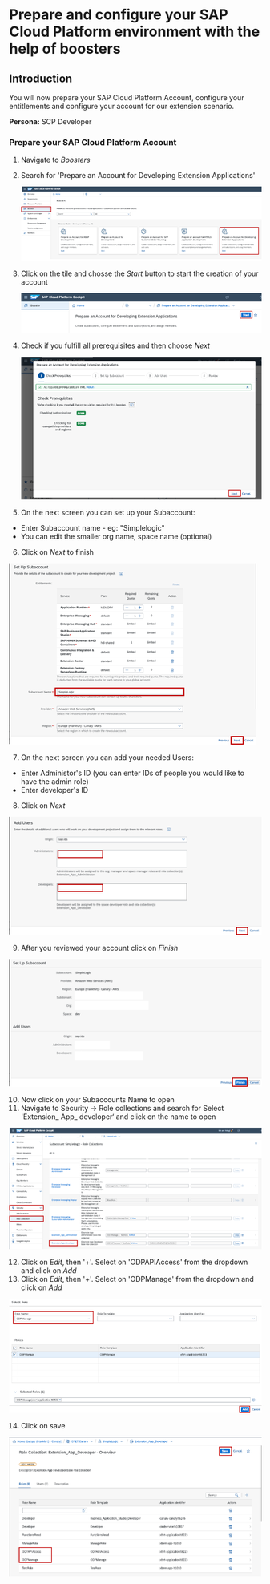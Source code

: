 # Prepare and configure your SAP Cloud Platform environment with the help of boosters

## Introduction

You will now prepare your SAP Cloud Platform Account, configure your entitlements and configure your account for our extension scenario.

**Persona:** SCP Developer

### Prepare your SAP Cloud Platform Account

1. Navigate to *Boosters* 
2. Search for 'Prepare an Account for Developing Extension Applications'


   ![Search Booster](./images/booster1.png)

3. Click on the tile and chosse the *Start* button to start the creation of your account

   ![Start Booster](./images/booster2.png)


4. Check if you fulfill all prerequisites and then choose *Next*

   ![Check Booster](./images/booster3.png)
   
   
5. On the next screen you can set up your Subaccount: 

 - Enter Subaccount name - eg: "Simplelogic"
 - You can edit the smaller org name, space name (optional)
6. Click on *Next* to finish

  ![Enter name](./images/booster4.png)

7. On the next screen you can add your needed Users:
 - Enter Administor's ID (you can enter IDs of people you would like to have the admin role)
 - Enter developer's ID
8. Click on *Next*

 ![Add Users](./images/booster5.png)


9. After you reviewed your account click on *Finish* 

![Review Account](./images/booster6.png)

10. Now click on your Subaccounts Name to open 
11. Navigate to Security -> Role collections and search for Select 'Extension_ App_ developer‘ and click on the name to open

![Edit Role collection](./images/booster7.png)

12. Click on *Edit*, then '+'. Select on 'ODPAPIAccess' from the dropdown and click on *Add*
13. Click on *Edit*, then '+'. Select on 'ODPManage' from the dropdown and click on *Add*

   ![Edit Role collection](./images/booster9.png)

14. Click on save

![Save Role collection](./images/booster10.png)
